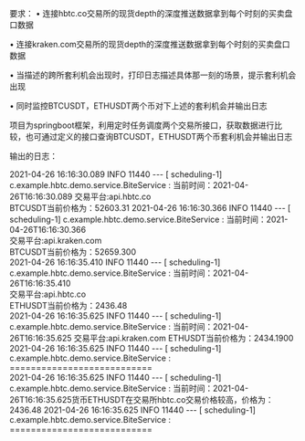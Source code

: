 要求：
• 连接hbtc.co交易所的现货depth的深度推送数据拿到每个时刻的买卖盘口数据

• 连接kraken.com交易所的现货depth的深度推送数据拿到每个时刻的买卖盘口数据

• 当描述的跨所套利机会出现时，打印日志描述具体那一刻的场景，提示套利机会出现

• 同时监控BTCUSDT，ETHUSDT两个币对下上述的套利机会并输出日志

项目为springboot框架，利用定时任务调度两个交易所接口，获取数据进行比较，也可通过定义的接口查询BTCUSDT，ETHUSDT两个币套利机会并输出日志

输出的日志：

2021-04-26 16:16:30.089  INFO 11440 --- [   scheduling-1] c.example.hbtc.demo.service.BiteService  : 当前时间：2021-04-26T16:16:30.089 
交易平台:api.hbtc.co  
BTCUSDT当前价格为：52603.31 
2021-04-26 16:16:30.366  INFO 11440 --- [   scheduling-1] c.example.hbtc.demo.service.BiteService  : 当前时间：2021-04-26T16:16:30.366   
交易平台:api.kraken.com   
BTCUSDT当前价格为：52659.300    
2021-04-26 16:16:35.410  INFO 11440 --- [   scheduling-1] c.example.hbtc.demo.service.BiteService  : 当前时间：2021-04-26T16:16:35.410   
交易平台:api.hbtc.co    
ETHUSDT当前价格为：2436.48      
2021-04-26 16:16:35.625  INFO 11440 --- [   scheduling-1] c.example.hbtc.demo.service.BiteService  : 当前时间：2021-04-26T16:16:35.625 
交易平台:api.kraken.com 
ETHUSDT当前价格为：2434.1900  
2021-04-26 16:16:35.625  INFO 11440 --- [   scheduling-1] c.example.hbtc.demo.service.BiteService  : ===========================  
2021-04-26 16:16:35.625  INFO 11440 --- [   scheduling-1] c.example.hbtc.demo.service.BiteService  : 当前时间：2021-04-26T16:16:35.625货币ETHUSDT在交易所hbtc.co交易价格较高，价格为：2436.48 
2021-04-26 16:16:35.625  INFO 11440 --- [   scheduling-1] c.example.hbtc.demo.service.BiteService  : ===========================  
